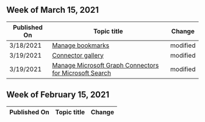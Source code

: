 <!-- This file is generated automatically each week. Changes made to this file will be overwritten.-->



## Week of March 15, 2021


| Published On |Topic title | Change |
|------|------------|--------|
| 3/18/2021 | [Manage bookmarks](/MicrosoftSearch/manage-bookmarks) | modified |
| 3/19/2021 | [Connector gallery](/MicrosoftSearch/connectors-gallery) | modified |
| 3/19/2021 | [Manage Microsoft Graph Connectors for Microsoft Search](/MicrosoftSearch/manage-connector) | modified |


## Week of February 15, 2021


| Published On |Topic title | Change |
|------|------------|--------|
